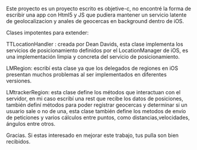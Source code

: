 Este proyecto es un proyecto escrito es objetive-c, no encontré la forma de escribir una app con Html5 y JS que pudiera mantener un servicio latente de geolocalizacion y anales de geocercas en background dentro de iOS.

Clases impotentes para extender:

TTLocationHandler : creada por Dean Davids, esta clase implementa los servicios de posicionamiento definidos por el LocationManager de iOS, es una implementación limpia y concreta del servicio de posicionamiento.

LMRegion: escribí esta clase ya que los delegados de regiones en iOS presentan muchos problemas al ser implementados en diferentes versiones.

LMtrackerRegion: esta clase define los métodos que interactuan con el servidor, en mi caso escribí una rest que recibe los datos de posiciones, también definí métodos para poder registrar geocercas y determinar si un usuario sale o no de una, esta clase también define los metodos de envío de peticiones y varios cálculos entre puntos, como distancias,velocidades, ángulos entre otros.

Gracias. Si estas interesado en mejorar este trabajo, tus pulla son bien recibidos.


